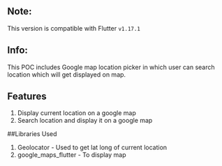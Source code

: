 ## Note:
This version is compatible with Flutter `v1.17.1`

## Info:
This POC includes Google map location picker in which user can search location which will get displayed on map.

## Features
1. Display current location on a google map
2. Search location and display it on a google map

##Libraries Used
1. Geolocator - Used to get lat long of current location
2. google_maps_flutter - To display map